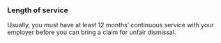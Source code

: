 ###  Length of service

Usually, you must have at least 12 months’ continuous service with your
employer before you can bring a claim for unfair dismissal.

